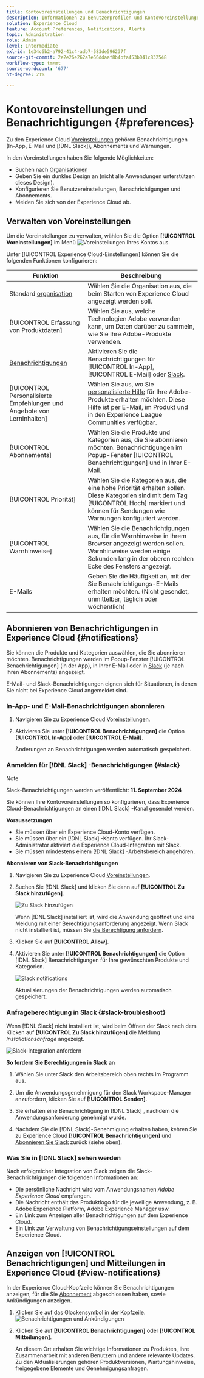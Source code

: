 ```yaml
---
title: Kontovoreinstellungen und Benachrichtigungen
description: Informationen zu Benutzerprofilen und Kontovoreinstellungen finden Sie unter Experience Cloud. Abonnieren Sie Produktbenachrichtigungen für E-Mails und  [!DNL Slack] und richten Sie Produktwarnungen ein.
solution: Experience Cloud
feature: Account Preferences, Notifications, Alerts
topic: Administration
role: Admin
level: Intermediate
exl-id: 1e34c6b2-a792-41c4-adb7-583de596237f
source-git-commit: 2e2e26e262a7e56ddaaf8b4bfa453b041c832548
workflow-type: tm+mt
source-wordcount: '677'
ht-degree: 21%

---
```


# Kontovoreinstellungen und Benachrichtigungen {#preferences}

Zu den Experience Cloud [Voreinstellungen](https://experience.adobe.com/preferences) gehören Benachrichtigungen (In-App, E-Mail und [!DNL Slack]), Abonnements und Warnungen.

In den Voreinstellungen haben Sie folgende Möglichkeiten:

* Suchen nach [Organisationen](../administration/organizations.md)
* Geben Sie ein dunkles Design an (nicht alle Anwendungen unterstützen dieses Design).
* Konfigurieren Sie Benutzereinstellungen, Benachrichtigungen und Abonnements.
* Melden Sie sich von der Experience Cloud ab.

## Verwalten von Voreinstellungen

Um die Voreinstellungen zu verwalten, wählen Sie die Option **[!UICONTROL Voreinstellungen]** im Menü ![Voreinstellungen](../assets/preferences-icon-sm.png) Ihres Kontos aus.

Unter [!UICONTROL Experience Cloud-Einstellungen] können Sie die folgenden Funktionen konfigurieren:

| Funktion | Beschreibung |
|--- |--- |
| Standard [organisation](../administration/organizations.md) | Wählen Sie die Organisation aus, die beim Starten von Experience Cloud angezeigt werden soll. |
| [!UICONTROL Erfassung von Produktdaten] | Wählen Sie aus, welche Technologien Adobe verwenden kann, um Daten darüber zu sammeln, wie Sie Ihre Adobe-Produkte verwenden. |
| [Benachrichtigungen](#notifications-and-announcements) | Aktivieren Sie die Benachrichtigungen für [!UICONTROL In-App], [!UICONTROL E-Mail] oder [Slack](#slack-notifications). |
| [!UICONTROL Personalisierte Empfehlungen und Angebote von Lerninhalten] | Wählen Sie aus, wo Sie [personalisierte Hilfe](personalized-learning.md) für Ihre Adobe-Produkte erhalten möchten. Diese Hilfe ist per E-Mail, im Produkt und in den Experience League Communities verfügbar. |
| [!UICONTROL Abonnements] | Wählen Sie die Produkte und Kategorien aus, die Sie abonnieren möchten. Benachrichtigungen im Popup-Fenster [!UICONTROL Benachrichtigungen] und in Ihrer E-Mail. |
| [!UICONTROL Priorität] | Wählen Sie die Kategorien aus, die eine hohe Priorität erhalten sollen. Diese Kategorien sind mit dem Tag [!UICONTROL Hoch] markiert und können für Sendungen wie Warnungen konfiguriert werden. |
| [!UICONTROL Warnhinweise] | Wählen Sie die Benachrichtigungen aus, für die Warnhinweise in Ihrem Browser angezeigt werden sollen. Warnhinweise werden einige Sekunden lang in der oberen rechten Ecke des Fensters angezeigt. |
| E-Mails | Geben Sie die Häufigkeit an, mit der Sie Benachrichtigungs-E-Mails erhalten möchten. (Nicht gesendet, unmittelbar, täglich oder wöchentlich) |

## Abonnieren von Benachrichtigungen in Experience Cloud {#notifications}

Sie können die Produkte und Kategorien auswählen, die Sie abonnieren möchten. Benachrichtigungen werden im Popup-Fenster [!UICONTROL Benachrichtigungen] (in der App), in Ihrer E-Mail oder in [Slack](#slack-notifications) (je nach Ihren Abonnements) angezeigt.

E-Mail- und Slack-Benachrichtigungen eignen sich für Situationen, in denen Sie nicht bei Experience Cloud angemeldet sind.

### In-App- und E-Mail-Benachrichtigungen abonnieren

1. Navigieren Sie zu Experience Cloud [Voreinstellungen](https://experience.adobe.com/preferences).

1. Aktivieren Sie unter **[!UICONTROL Benachrichtigungen]** die Option **[!UICONTROL In-App]** oder **[!UICONTROL E-Mail]**.

   Änderungen an Benachrichtigungen werden automatisch gespeichert.

### Anmelden für [!DNL Slack] -Benachrichtigungen {#slack}

>[!NOTE]
>
>Slack-Benachrichtigungen werden veröffentlicht: **11. September 2024**


Sie können Ihre Kontovoreinstellungen so konfigurieren, dass Experience Cloud-Benachrichtigungen an einen [!DNL Slack] -Kanal gesendet werden.

**Voraussetzungen**

* Sie müssen über ein Experience Cloud-Konto verfügen.
* Sie müssen über ein [!DNL Slack] -Konto verfügen. Ihr Slack-Administrator aktiviert die Experience Cloud-Integration mit Slack.
* Sie müssen mindestens einem [!DNL Slack] -Arbeitsbereich angehören.

**Abonnieren von Slack-Benachrichtigungen**

1. Navigieren Sie zu Experience Cloud [Voreinstellungen](https://experience.adobe.com/preferences).

1. Suchen Sie [!DNL Slack] und klicken Sie dann auf **[!UICONTROL Zu Slack hinzufügen]**.

   ![Zu Slack hinzufügen](../assets/add-to-slack.png)

   Wenn [!DNL Slack] installiert ist, wird die Anwendung geöffnet und eine Meldung mit einer Berechtigungsanforderung angezeigt. Wenn Slack nicht installiert ist, müssen Sie [die Berechtigung anfordern](#slack-troubleshoot).

1. Klicken Sie auf **[!UICONTROL Allow]**.

1. Aktivieren Sie unter **[!UICONTROL Benachrichtigungen]** die Option [!DNL Slack] Benachrichtigungen für Ihre gewünschten Produkte und Kategorien.

   ![Slack notifications](../assets/slack.png)

   Aktualisierungen der Benachrichtigungen werden automatisch gespeichert.

### Anfrageberechtigung in Slack {#slack-troubleshoot}

Wenn [!DNL Slack] nicht installiert ist, wird beim Öffnen der Slack nach dem Klicken auf **[!UICONTROL Zu Slack hinzufügen]** die Meldung _Installationsanfrage_ angezeigt.

![Slack-Integration anfordern](../assets/slack-request.png)

**So fordern Sie Berechtigungen in Slack** an

1. Wählen Sie unter Slack den Arbeitsbereich oben rechts im Programm aus.

1. Um die Anwendungsgenehmigung für den Slack Workspace-Manager anzufordern, klicken Sie auf **[!UICONTROL Senden]**.

1. Sie erhalten eine Benachrichtigung in [!DNL Slack] , nachdem die Anwendungsanforderung genehmigt wurde.

1. Nachdem Sie die [!DNL Slack]-Genehmigung erhalten haben, kehren Sie zu Experience Cloud **[!UICONTROL Benachrichtigungen]** und [Abonnieren Sie Slack](#slack-notifications) zurück (siehe oben).

### Was Sie in [!DNL Slack] sehen werden

Nach erfolgreicher Integration von Slack zeigen die Slack-Benachrichtigungen die folgenden Informationen an:

* Die persönliche Nachricht wird vom Anwendungsnamen _Adobe Experience Cloud_ empfangen.
* Die Nachricht enthält das Produktlogo für die jeweilige Anwendung, z. B. Adobe Experience Platform, Adobe Experience Manager usw.
* Ein Link zum Anzeigen aller Benachrichtigungen auf dem Experience Cloud.
* Ein Link zur Verwaltung von Benachrichtigungseinstellungen auf dem Experience Cloud.

## Anzeigen von [!UICONTROL Benachrichtigungen] und Mitteilungen in Experience Cloud {#view-notifications}

In der Experience Cloud-Kopfzeile können Sie Benachrichtigungen anzeigen, für die Sie [Abonnement](#notifications) abgeschlossen haben, sowie Ankündigungen anzeigen.

1. Klicken Sie auf das Glockensymbol in der Kopfzeile. ![Benachrichtigungen und Ankündigungen](../assets/bell-icon.png)

1. Klicken Sie auf **[!UICONTROL Benachrichtigungen]** oder **[!UICONTROL Mitteilungen]**.

   An diesem Ort erhalten Sie wichtige Informationen zu Produkten, Ihre Zusammenarbeit mit anderen Benutzern und andere relevante Updates. Zu den Aktualisierungen gehören Produktversionen, Wartungshinweise, freigegebene Elemente und Genehmigungsanfragen.